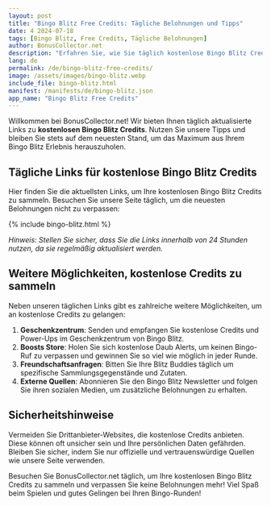 ```yaml
---
layout: post
title: "Bingo Blitz Free Credits: Tägliche Belohnungen und Tipps"
date: 4 2024-07-18
tags: [Bingo Blitz, Free Credits, Tägliche Belohnungen]
author: BonusCollector.net
description: "Erfahren Sie, wie Sie täglich kostenlose Bingo Blitz Credits sammeln können und nutzen Sie unsere Tipps, um das Beste aus dem Spiel herauszuholen."
lang: de
permalink: /de/bingo-blitz-free-credits/
image: /assets/images/bingo-blitz.webp
include_file: bingo-blitz.html
manifest: /manifests/de/bingo-blitz.json
app_name: "Bingo Blitz Free Credits"
---
```


Willkommen bei BonusCollector.net! Wir bieten Ihnen täglich aktualisierte Links zu **kostenlosen Bingo Blitz Credits**. Nutzen Sie unsere Tipps und bleiben Sie stets auf dem neuesten Stand, um das Maximum aus Ihrem Bingo Blitz Erlebnis herauszuholen.

## Tägliche Links für kostenlose Bingo Blitz Credits

Hier finden Sie die aktuellsten Links, um Ihre kostenlosen Bingo Blitz Credits zu sammeln. Besuchen Sie unsere Seite täglich, um die neuesten Belohnungen nicht zu verpassen:

{% include bingo-blitz.html %}

*Hinweis: Stellen Sie sicher, dass Sie die Links innerhalb von 24 Stunden nutzen, da sie regelmäßig aktualisiert werden.*

## Weitere Möglichkeiten, kostenlose Credits zu sammeln

Neben unseren täglichen Links gibt es zahlreiche weitere Möglichkeiten, um an kostenlose Credits zu gelangen:

1. **Geschenkzentrum**: Senden und empfangen Sie kostenlose Credits und Power-Ups im Geschenkzentrum von Bingo Blitz.
2. **Boosts Store**: Holen Sie sich kostenlose Daub Alerts, um keinen Bingo-Ruf zu verpassen und gewinnen Sie so viel wie möglich in jeder Runde.
3. **Freundschaftsanfragen**: Bitten Sie Ihre Blitz Buddies täglich um spezifische Sammlungsgegenstände und Zutaten.
4. **Externe Quellen**: Abonnieren Sie den Bingo Blitz Newsletter und folgen Sie ihren sozialen Medien, um zusätzliche Belohnungen zu erhalten.

## Sicherheitshinweise

Vermeiden Sie Drittanbieter-Websites, die kostenlose Credits anbieten. Diese können oft unsicher sein und Ihre persönlichen Daten gefährden. Bleiben Sie sicher, indem Sie nur offizielle und vertrauenswürdige Quellen wie unsere Seite verwenden.

Besuchen Sie BonusCollector.net täglich, um Ihre kostenlosen Bingo Blitz Credits zu sammeln und verpassen Sie keine Belohnungen mehr! Viel Spaß beim Spielen und gutes Gelingen bei Ihren Bingo-Runden!